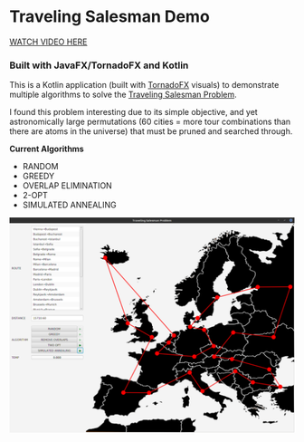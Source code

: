 # Traveling Salesman Demo

[WATCH VIDEO HERE](https://www.youtube.com/watch?v=j1s69yf4a9Y)

### Built with JavaFX/TornadoFX and Kotlin

This is a Kotlin application (built with [TornadoFX](https://github.com/edvin/tornadofx) visuals) to demonstrate multiple algorithms to solve the [Traveling Salesman Problem](https://en.wikipedia.org/wiki/Travelling_salesman_problem). 

I found this problem interesting due to its simple objective, and yet astronomically large permutations (60 cities = more tour combinations than there are atoms in the universe) that must be pruned and searched through. 

**Current Algorithms**

* RANDOM
* GREEDY
* OVERLAP ELIMINATION
* 2-OPT
* SIMULATED ANNEALING


[![TSP Walkthrough on YouTube](screenshot.png)](https://www.youtube.com/watch?v=j1s69yf4a9Y)
